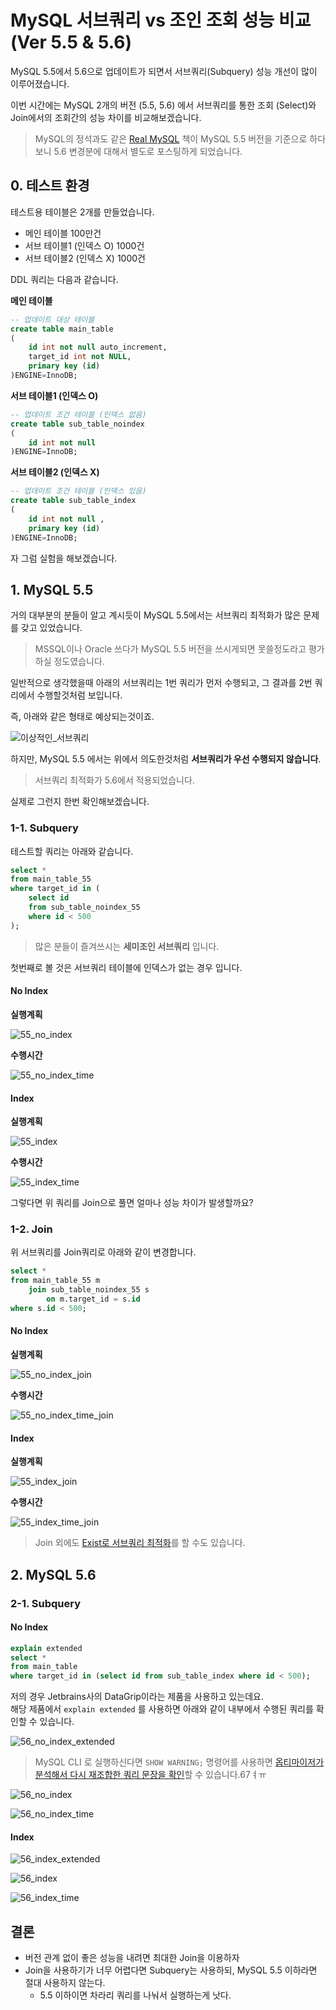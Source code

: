 # MySQL 서브쿼리 vs 조인 조회 성능 비교 (Ver 5.5 & 5.6)

MySQL 5.5에서 5.6으로 업데이트가 되면서 서브쿼리(Subquery) 성능 개선이 많이 이루어졌습니다.  
  
이번 시간에는 MySQL 2개의 버전 (5.5, 5.6) 에서 서브쿼리를 통한 조회 (Select)와 Join에서의 조회간의 성능 차이를 비교해보겠습니다.  

> MySQL의 정석과도 같은 [Real MySQL](https://coupa.ng/bIKNBN) 책이 MySQL 5.5 버전을 기준으로 하다보니 5.6 변경분에 대해서 별도로 포스팅하게 되었습니다. 

## 0. 테스트 환경

테스트용 테이블은 2개를 만들었습니다.

* 메인 테이블 100만건
* 서브 테이블1 (인덱스 O) 1000건
* 서브 테이블2 (인덱스 X) 1000건

DDL 쿼리는 다음과 같습니다.  
  
**메인 테이블**

```sql
-- 업데이트 대상 테이블
create table main_table
(
    id int not null auto_increment,
    target_id int not NULL,
    primary key (id)
)ENGINE=InnoDB;
```

**서브 테이블1 (인덱스 O)**

```sql
-- 업데이트 조건 테이블 (인덱스 없음)
create table sub_table_noindex
(
    id int not null
)ENGINE=InnoDB;
```

**서브 테이블2 (인덱스 X)**

```sql 
-- 업데이트 조건 테이블 (인덱스 있음)
create table sub_table_index
(
    id int not null ,
    primary key (id)
)ENGINE=InnoDB;
```

자 그럼 실험을 해보겠습니다.

## 1. MySQL 5.5

거의 대부분의 분들이 알고 계시듯이 MySQL 5.5에서는 서브쿼리 최적화가 많은 문제를 갖고 있었습니다.  
  
> MSSQL이나 Oracle 쓰다가 MySQL 5.5 버전을 쓰시게되면 못쓸정도라고 평가하실 정도였습니다.

일반적으로 생각했을때 아래의 서브쿼리는 1번 쿼리가 먼저 수행되고, 그 결과를 2번 쿼리에서 수행할것처럼 보입니다.

즉, 아래와 같은 형태로 예상되는것이죠.

![이상적인_서브쿼리](./images/이상적인_서브쿼리.png)

하지만, MySQL 5.5 에서는 위에서 의도한것처럼 **서브쿼리가 우선 수행되지 않습니다**.  
  
> 서브쿼리 최적화가 5.6에서 적용되었습니다.

실제로 그런지 한번 확인해보겠습니다.

### 1-1. Subquery

테스트할 쿼리는 아래와 같습니다.

```sql
select * 
from main_table_55
where target_id in (
    select id 
    from sub_table_noindex_55 
    where id < 500
);
```

> 많은 분들이 즐겨쓰시는 **세미조인 서브쿼리** 입니다.  

첫번째로 볼 것은 서브쿼리 테이블에 인덱스가 없는 경우 입니다.  

#### No Index

**실행계획**

![55_no_index](./images/55_no_index.png)

**수행시간**

![55_no_index_time](./images/55_no_index_time.png)

#### Index

**실행계획**

![55_index](./images/55_index.png)

**수행시간**

![55_index_time](./images/55_index_time.png)

그렇다면 위 쿼리를 Join으로 풀면 얼마나 성능 차이가 발생할까요?  

### 1-2. Join

위 서브쿼리를 Join쿼리로 아래와 같이 변경합니다.

```sql
select *
from main_table_55 m
    join sub_table_noindex_55 s
        on m.target_id = s.id
where s.id < 500;
```

#### No Index

**실행계획**

![55_no_index_join](./images/55_no_index_join.png)

**수행시간**

![55_no_index_time_join](./images/55_no_index_time_join.png)

#### Index

**실행계획**

![55_index_join](./images/55_index_join.png)

**수행시간**

![55_index_time_join](./images/55_index_time_join.png)

> Join 외에도 [Exist로 서브쿼리 최적화](https://weicomes.tistory.com/325)를 할 수도 있습니다.

## 2. MySQL 5.6

### 2-1. Subquery

#### No Index

```sql
explain extended
select *
from main_table
where target_id in (select id from sub_table_index where id < 500);
```

저의 경우 Jetbrains사의 DataGrip이라는 제품을 사용하고 있는데요.  
해당 제품에서 ```explain extended``` 를 사용하면 아래와 같이 내부에서 수행된 쿼리를 확인할 수 있습니다.

![56_no_index_extended](./images/56_no_index_extended.png)


> MySQL CLI 로 실행하신다면 ```SHOW WARNING;``` 명령어를 사용하면 [옵티마이저가 분석해서 다시 재조합한 쿼리 문장을 확인](https://weicomes.tistory.com/154)할 수 있습니다.67ㅕㅠ 


![56_no_index](./images/56_no_index.png)

![56_no_index_time](./images/56_no_index_time.png)

#### Index

![56_index_extended](./images/56_index_extended.png)

![56_index](./images/56_index.png)

![56_index_time](./images/56_index_time.png)




## 결론

* 버전 관계 없이 좋은 성능을 내려면 최대한 Join을 이용하자
* Join을 사용하기가 너무 어렵다면 Subquery는 사용하되, MySQL 5.5 이하라면 절대 사용하지 않는다.
  * 5.5 이하이면 차라리 쿼리를 나눠서 실행하는게 낫다.
